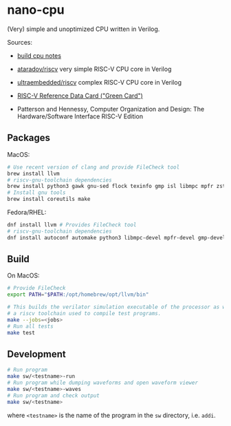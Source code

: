# nano-cpu

(Very) simple and unoptimized CPU written in Verilog.

Sources:

 - [build cpu notes](https://github.com/hughperkins/cpu-tutorial)

 - [ataradov/riscv](https://github.com/ataradov/riscv) very simple RISC-V CPU
   core in Verilog

 - [ultraembedded/riscv](https://github.com/ultraembedded/riscv)
   complex RISC-V CPU core in Verilog

 - [RISC-V Reference Data Card ("Green Card")](https://inst.eecs.berkeley.edu/~cs61c/fa17/img/riscvcard.pdf)

 - Patterson and Hennessy, Computer Organization and Design: The Hardware/Software Interface RISC-V Edition

## Packages

MacOS:
```bash
# Use recent version of clang and provide FileCheck tool
brew install llvm
# riscv-gnu-toolchain dependencies
brew install python3 gawk gnu-sed flock texinfo gmp isl libmpc mpfr zstd
# Install gnu tools
brew install coreutils make
```

Fedora/RHEL:
```bash
dnf install llvm # Provides FileCheck tool
# riscv-gnu-toolchain dependencies
dnf install autoconf automake python3 libmpc-devel mpfr-devel gmp-devel gawk  bison flex texinfo patchutils gcc gcc-c++ zlib-devel expat-devel
```

## Build

On MacOS:
```bash
# Provide FileCheck
export PATH="$PATH:/opt/homebrew/opt/llvm/bin"
```

```bash
# This builds the verilator simulation executable of the processor as well as
# a riscv toolchain used to compile test programs.
make --jobs=<jobs>
# Run all tests
make test
```

## Development

```bash
# Run program
make sw/<testname>-run
# Run program while dumping waveforms and open waveform viewer
make sw/<testname>-waves
# Run program and check output
make sw/<testname>
```

where `<testname>` is the name of the program in the `sw` directory, 
i.e. `addi`.
